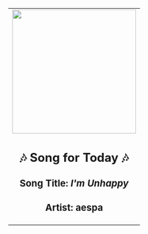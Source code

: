 <!-- Start random song -->
  <div align="center">
   <table>
    <tr>
     <td>
      <div align="center">
       <div>
        <a href="https://open.spotify.com/track/6fzio74FGqFFsenYkbGPzR" id="link" target="_blank">
         <img src="https://i.scdn.co/image/ab67616d0000b27304878afb19613a94d37b29ce" style="width: 250px;"/>
        </a>
       </div>
       <div style="text-align: center;">
        <h2>
         🎶 Song for Today 🎶
        </h2>
        <h3>
         Song Title:
         <em id="title">
          I'm Unhappy
         </em>
        </h3>
        <h3>
         Artist:
         <span id="artist">
          aespa
         </span>
        </h3>
       </div>
      </div>
     </td>
    </tr>
   </table>
  </div>
<!-- End random song -->